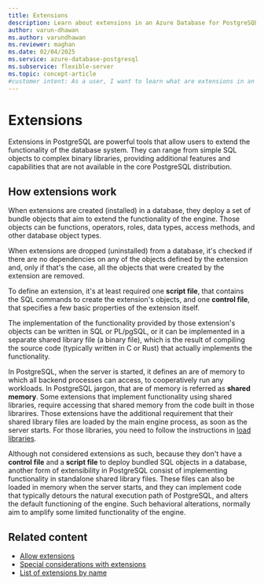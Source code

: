 ```yaml
---
title: Extensions
description: Learn about extensions in an Azure Database for PostgreSQL flexible server.
author: varun-dhawan
ms.author: varundhawan
ms.reviewer: maghan
ms.date: 02/04/2025
ms.service: azure-database-postgresql
ms.subservice: flexible-server
ms.topic: concept-article
#customer intent: As a user, I want to learn what are extensions in an Azure Database for PostgreSQL flexible server.
---
```


# Extensions

Extensions in PostgreSQL are powerful tools that allow users to extend the functionality of the database system. They can range from simple SQL objects to complex binary libraries, providing additional features and capabilities that are not available in the core PostgreSQL distribution.

## How extensions work

When extensions are created (installed) in a database, they deploy a set of bundle objects that aim to extend the functionality of the engine. Those objects can be functions, operators, roles, data types, access methods, and other database object types.

When extensions are dropped (uninstalled) from a database, it's checked if there are no dependencies on any of the objects defined by the extension and, only if that's the case, all the objects that were created by the extension are removed.

To define an extension, it's at least required one **script file**, that contains the SQL commands to create the extension's objects, and one **control file**, that specifies a few basic properties of the extension itself. 

The implementation of the functionality provided by those extension's objects can be written in SQL or PL/pgSQL, or it can be implemented in a separate shared library file (a binary file), which is the result of compiling the source code (typically written in C or Rust) that actually implements the functionality.

In PostgreSQL, when the server is started, it defines an are of memory to which all backend processes can access, to cooperatively run any workloads. In PostgreSQL jargon, that are of memory is referred as **shared memory**. Some extensions that implement functionality using shared libraries, require accessing that shared memory from the code built in those librarires. Those extensions have the additional requirement that their shared library files are loaded by the main engine process, as soon as the server starts. For those libraries, you need to follow the instructions in [load libraries](how-to-load-libraries.md).

Although not considered extensions as such, because they don't have a **control file** and a **script file** to deploy bundled SQL objects in a database, another form of extensibility in PostgreSQL consist of implementing functionality in standalone shared library files. These files can also be loaded in memory when the server starts, and they can implement code that typically detours the natural execution path of PostgreSQL, and alters the default functioning of the engine. Such behavioral alterations, normally aim to amplify some limited functionality of the engine.

## Related content

- [Allow extensions](how-to-allow-extensions.md)
- [Special considerations with extensions](concepts-extensions-considerations.md)
- [List of extensions by name](concepts-extensions-versions.md)
